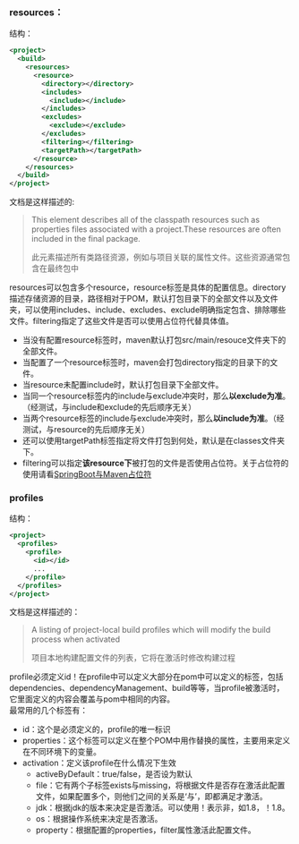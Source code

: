 ### resources： ###
结构：
```xml
<project>
  <build>
    <resources>
      <resource>
        <directory></directory>
        <includes>
          <include></include>
        </includes>
        <excludes>
          <exclude></exclude>
        </excludes>
        <filtering></filtering>
        <targetPath></targetPath>
      </resource>
    </resources>
  </build>
</project>
```

文档是这样描述的:
> This element describes all of the classpath resources such as properties files associated with a project.These resources are often included in the final package.
> 
>此元素描述所有类路径资源，例如与项目关联的属性文件。这些资源通常包含在最终包中
	
resources可以包含多个resource，resource标签是具体的配置信息。directory描述存储资源的目录，路径相对于POM，默认打包目录下的全部文件以及文件夹，可以使用includes、include、excludes、exclude明确指定包含、排除哪些文件。filtering指定了这些文件是否可以使用占位符代替具体值。


* 当没有配置resource标签时，maven默认打包src/main/resouce文件夹下的全部文件。
* 当配置了一个resource标签时，maven会打包directory指定的目录下的文件。
* 当resource未配置include时，默认打包目录下全部文件。
* 当同一个resource标签内的include与exclude冲突时，那么**以exclude为准**。（经测试，与include和exclude的先后顺序无关）
* 当两个resource标签的include与exclude冲突时，那么**以include为准**。（经测试，与resource的先后顺序无关）
* 还可以使用targetPath标签指定将文件打包到何处，默认是在classes文件夹下。
* filtering可以指定**该resource下**被打包的文件是否使用占位符。关于占位符的使用请看[SpringBoot与Maven占位符](SpringBoot与Maven占位符)


### profiles ###
结构：
```xml
<project>
  <profiles>
    <profile>
      <id></id>
      ...
    </profile>
  </profiles>
</project>
```
文档是这样描述的：
> A listing of project-local build profiles which will modify the build process when activated
> 
> 项目本地构建配置文件的列表，它将在激活时修改构建过程

profile必须定义id！在profile中可以定义大部分在pom中可以定义的标签，包括dependencies、dependencyManagement、build等等，当profile被激活时，它里面定义的内容会覆盖与pom中相同的内容。
<br>最常用的几个标签有：
- id：这个是必须定义的，profile的唯一标识
- properties：这个标签可以定义在整个POM中用作替换的属性，主要用来定义在不同环境下的变量。
- activation：定义该profile在什么情况下生效
  - activeByDefault：true/false，是否设为默认
  - file：它有两个子标签exists与missing，将根据文件是否存在激活此配置文件，如果配置多个，则他们之间的关系是‘与’，即都满足才激活。
  - jdk：根据jdk的版本来决定是否激活。可以使用！表示非，如1.8，！1.8。
  - os：根据操作系统来决定是否激活。
  - property：根据配置的properties，filter属性激活此配置文件。